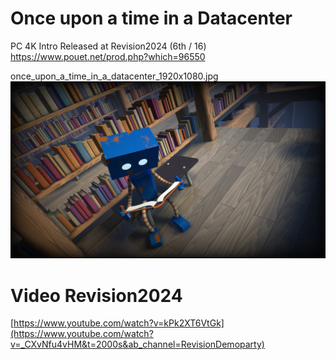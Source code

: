# Once upon a time in a Datacenter

PC 4K Intro
Released at Revision2024 (6th / 16)
https://www.pouet.net/prod.php?which=96550

once_upon_a_time_in_a_datacenter_1920x1080.jpg
![Alt text](https://raw.githubusercontent.com/iapafoto/Once-upon-a-time-in-a-Datacenter/master/submit/once_upon_a_time_in_a_datacenter_1920x1080.jpg)

# Video Revision2024

[https://www.youtube.com/watch?v=kPk2XT6VtGk](https://www.youtube.com/watch?v=_CXvNfu4vHM&t=2000s&ab_channel=RevisionDemoparty)
